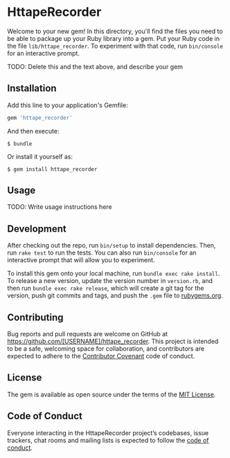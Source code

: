 # HttapeRecorder

Welcome to your new gem! In this directory, you'll find the files you need to be able to package up your Ruby library into a gem. Put your Ruby code in the file `lib/httape_recorder`. To experiment with that code, run `bin/console` for an interactive prompt.

TODO: Delete this and the text above, and describe your gem

## Installation

Add this line to your application's Gemfile:

```ruby
gem 'httape_recorder'
```

And then execute:

    $ bundle

Or install it yourself as:

    $ gem install httape_recorder

## Usage

TODO: Write usage instructions here

## Development

After checking out the repo, run `bin/setup` to install dependencies. Then, run `rake test` to run the tests. You can also run `bin/console` for an interactive prompt that will allow you to experiment.

To install this gem onto your local machine, run `bundle exec rake install`. To release a new version, update the version number in `version.rb`, and then run `bundle exec rake release`, which will create a git tag for the version, push git commits and tags, and push the `.gem` file to [rubygems.org](https://rubygems.org).

## Contributing

Bug reports and pull requests are welcome on GitHub at https://github.com/[USERNAME]/httape_recorder. This project is intended to be a safe, welcoming space for collaboration, and contributors are expected to adhere to the [Contributor Covenant](http://contributor-covenant.org) code of conduct.

## License

The gem is available as open source under the terms of the [MIT License](https://opensource.org/licenses/MIT).

## Code of Conduct

Everyone interacting in the HttapeRecorder project’s codebases, issue trackers, chat rooms and mailing lists is expected to follow the [code of conduct](https://github.com/[USERNAME]/httape_recorder/blob/master/CODE_OF_CONDUCT.md).
